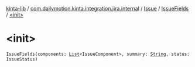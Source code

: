 [kinta-lib](../../../index.md) / [com.dailymotion.kinta.integration.jira.internal](../../index.md) / [Issue](../index.md) / [IssueFields](index.md) / [&lt;init&gt;](./-init-.md)

# &lt;init&gt;

`IssueFields(components: `[`List`](https://kotlinlang.org/api/latest/jvm/stdlib/kotlin.collections/-list/index.html)`<IssueComponent>, summary: `[`String`](https://kotlinlang.org/api/latest/jvm/stdlib/kotlin/-string/index.html)`, status: IssueStatus)`